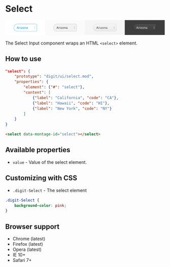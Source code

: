 # Select

![Button](screenshot.png)

The Select Input component wraps an HTML `<select>` element.

## How to use

```json
"select": {
    "prototype": "digit/ui/select.mod",
    "properties": {
        "element": {"#": "select"},
        "content": [
            {"label": "California", "code": "CA"},
            {"label": "Hawaii", "code": "HI"},
            {"label": "New York", "code": "NY"}
        ]
    }
}
```

```html
<select data-montage-id="select"></select>
```


## Available properties

* `value` - Value of the select element.



## Customizing with CSS

* `.digit-Select` - The select element

```css
.digit-Select {
    background-color: pink;
}
```



## Browser support

* Chrome (latest)
* Firefox (latest)
* Opera (latest)
* IE 10+
* Safari 7+
